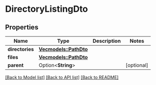 # DirectoryListingDto

## Properties

Name | Type | Description | Notes
------------ | ------------- | ------------- | -------------
**directories** | [**Vec<models::PathDto>**](PathDto.md) |  | 
**files** | [**Vec<models::PathDto>**](PathDto.md) |  | 
**parent** | Option<**String**> |  | [optional]

[[Back to Model list]](../README.md#documentation-for-models) [[Back to API list]](../README.md#documentation-for-api-endpoints) [[Back to README]](../README.md)


